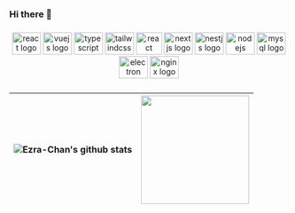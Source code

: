### Hi there 👋

###

<div align="center">
  <img src="https://cdn.jsdelivr.net/gh/devicons/devicon/icons/react/react-original.svg" height="40" width="52" alt="react logo" title="react" />
  <img src="https://cdn.jsdelivr.net/gh/devicons/devicon/icons/vuejs/vuejs-original.svg" height="40" width="52" alt="vuejs logo" title="vuejs" />
  <img src="https://cdn.jsdelivr.net/gh/devicons/devicon/icons/typescript/typescript-original.svg" height="40" width="52" alt="typescript logo" title="typescript" />
  <img src="https://cdn.jsdelivr.net/gh/devicons/devicon/icons/tailwindcss/tailwindcss-original.svg" height="40" width="52" alt="tailwindcss logo" title="tailwindcss" />
  <img src="https://reactnative.dev/img/header_logo.svg" height="40" width="47" alt="react native logo" title="react native" />
  <img src="https://cdn.jsdelivr.net/gh/devicons/devicon/icons/nextjs/nextjs-original.svg" height="40" width="52" alt="nextjs logo" title="nextjs" />
  <img src="https://cdn.jsdelivr.net/gh/devicons/devicon/icons/nestjs/nestjs-original.svg" height="40" width="52" alt="nestjs logo" title="nestjs" />
  <img src="https://cdn.jsdelivr.net/gh/devicons/devicon/icons/nodejs/nodejs-plain.svg" height="40" width="52" alt="nodejs logo" title="nodejs" />
  <img src="https://cdn.jsdelivr.net/gh/devicons/devicon/icons/mysql/mysql-original.svg" height="40" width="52" alt="mysql logo" title="mysql" />
  <img src="https://cdn.jsdelivr.net/gh/devicons/devicon/icons/electron/electron-original.svg" height="40" width="52" alt="electron logo" title="electron" />
  <img src="https://cdn.jsdelivr.net/gh/devicons/devicon/icons/nginx/nginx-original.svg" height="40" width="52" alt="nginx logo" title="nginx" />
</div>

###
| <img align="center" src="https://github-readme-stats-xcanwin.vercel.app/api?username=Ezra-Chan&show_icons=true&theme=algolia" alt="Ezra-Chan's github stats" /> | <img align="center" src="https://github-readme-stats-xcanwin.vercel.app/api/top-langs/?username=Ezra-Chan&layout=compact&theme=algolia" height="195px" /> |
| ------------- | ------------- |

